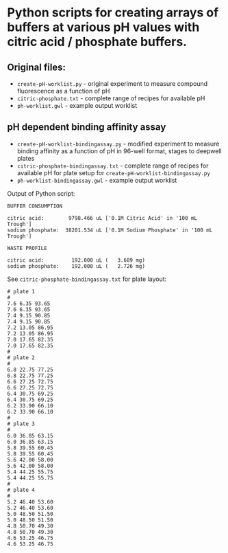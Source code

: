 # Python scripts for creating arrays of buffers at various pH values with citric acid / phosphate buffers.

## Original files:
* `create-pH-worklist.py` - original experiment to measure compound fluorescence as a function of pH
* `citric-phosphate.txt` - complete range of recipes for available pH
* `ph-worklist.gwl` - example output worklist

## pH dependent binding affinity assay
* `create-pH-worklist-bindingassay.py` - modified experiment to measure binding affinity as a function of pH in 96-well format, stages to deepwell plates
* `citric-phosphate-bindingassay.txt` - complete range of recipes for available pH for plate setup for `create-pH-worklist-bindingassay.py`
* `ph-worklist-bindingassay.gwl` - example output worklist

Output of Python script:
```
BUFFER CONSUMPTION

citric acid:        9798.466 uL ['0.1M Citric Acid' in '100 mL Trough']
sodium phosphate:  38201.534 uL ['0.1M Sodium Phosphate' in '100 mL Trough']

WASTE PROFILE

citric acid:         192.000 uL (   3.689 mg)
sodium phosphate:    192.000 uL (   2.726 mg)
```
See `citric-phosphate-bindingassay.txt` for plate layout:
```
# plate 1
#
7.6 6.35 93.65
7.6 6.35 93.65
7.4 9.15 90.85
7.4 9.15 90.85
7.2 13.05 86.95
7.2 13.05 86.95
7.0 17.65 82.35
7.0 17.65 82.35
#
# plate 2
#
6.8 22.75 77.25
6.8 22.75 77.25
6.6 27.25 72.75
6.6 27.25 72.75
6.4 30.75 69.25
6.4 30.75 69.25
6.2 33.90 66.10
6.2 33.90 66.10
#
# plate 3
#
6.0 36.85 63.15
6.0 36.85 63.15
5.8 39.55 60.45
5.8 39.55 60.45
5.6 42.00 58.00
5.6 42.00 58.00
5.4 44.25 55.75
5.4 44.25 55.75
#
# plate 4
#
5.2 46.40 53.60
5.2 46.40 53.60
5.0 48.50 51.50
5.0 48.50 51.50
4.8 50.70 49.30
4.8 50.70 49.30
4.6 53.25 46.75
4.6 53.25 46.75
```

